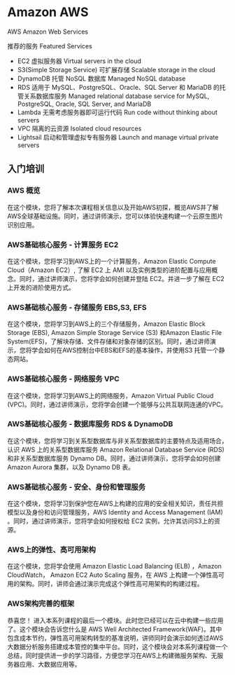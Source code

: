 # Amazon AWS


AWS Amazon Web Services  

推荐的服务 Featured Services
* EC2 虚拟服务器 Virtual servers in the cloud
* S3(Simple Storage Service) 可扩展存储 Scalable storage in the cloud
* DynamoDB 托管 NoSQL 数据库 Managed NoSQL database
* RDS 适用于 MySQL、PostgreSQL、Oracle、SQL Server 和 MariaDB 的托管关系数据库服务 Managed relational database service for MySQL, PostgreSQL, Oracle, SQL Server, and MariaDB
* Lambda 无需考虑服务器即可运行代码 Run code without thinking about servers
* VPC 隔离的云资源 Isolated cloud resources
* Lightsail 启动和管理虚拟专有服务器 Launch and manage virtual private servers



## 入门培训

### AWS 概览

在这个模块，您将了解本次课程相关信息以及开始AWS初探，概览AWS并了解AWS全球基础设施。同时，通过讲师演示，您可以体验快速构建一个云原生图片识别应用。

### AWS基础核心服务 - 计算服务 EC2

在这个模块，您将学习到AWS上的一个计算服务，Amazon Elastic Compute Cloud（Amazon EC2）, 了解 EC2 上 AMI 以及实例类型的进阶配置与应用概念。同时，通过讲师演示，您将学会如何创建并登陆 EC2。并进一步了解在 EC2 上开发的进阶使用方式。

### AWS基础核心服务 - 存储服务 EBS,S3, EFS

在这个模块，您将学习到AWS上的三个存储服务，Amazon Elastic Block Storage (EBS), Amazon Simple Storage Service (S3) 和Amazon Elastic File System(EFS)，了解块存储、文件存储和对象存储的区别。同时，通过讲师演示，您将学会如何在AWS控制台中EBS和EFS的基本操作，并使用S3 托管一个静态网站。

### AWS基础核心服务 - 网络服务 VPC

在这个模块，您将学习到AWS上的网络服务，Amazon Virtual Public Cloud (VPC)。同时，通过讲师演示，您将学会创建一个能够与公共互联网连通的VPC。

### AWS基础核心服务 - 数据库服务 RDS & DynamoDB

在这个模块，您将学习到关系型数据库与非关系型数据库的主要特点及适用场合，认识 AWS 上的关系型数据库服务 Amazon Relational Database Service (RDS) 和非关系型数据库服务 Dynamo DB。同时，通过讲师演示，您将学会如何创建Amazon Aurora 集群，以及 Dynamo DB 表。

### AWS基础核心服务 - 安全、身份和管理服务

在这个模块，您将学习到保护您在AWS上构建的应用的安全相关知识，责任共担模型以及身份和访问管理服务，AWS Identity and Access Management (IAM) 。同时，通过讲师演示，您将学会如何授权给 EC2 实例，允许其访问S3上的资源。

### AWS上的弹性、高可用架构

在这个模块，您将学会使用 Amazon Elastic Load Balancing (ELB) ，Amazon CloudWatch， Amazon EC2 Auto Scaling 服务，在 AWS 上构建一个弹性高可用的架构。同时，讲师会通过演示完成这个弹性高可用架构的构建过程。

### AWS架构完善的框架

恭喜您！ 进入本系列课程的最后一个模块。此时您已经可以在云中构建一些应用了。这个模块会告诉您什么是 AWS Well Architected Framework(WAF)。其中包含成本节约，弹性高可用架构转型的基准说明，讲师同时会演示如何透过AWS大数据分析服务搭建成本管控的集中平台。同时，这个模块会对本系列课程做一个总结，同时提供进一步的学习路径，方便您学习在AWS上构建微服务架构、无服务器应用、大数据应用等。








